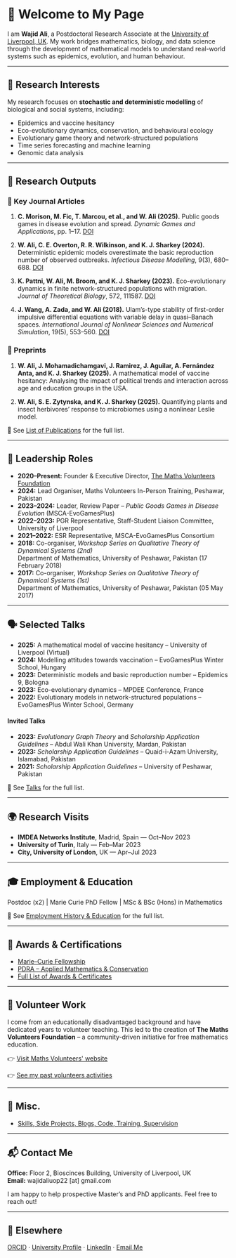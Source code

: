 # 👋 Welcome to My Page

I am **Wajid Ali**, a Postdoctoral Research Associate at the [University of Liverpool, UK](https://www.liv.ac.uk/people/wajid-ali). My work bridges mathematics, biology, and data science through the development of mathematical models to understand real-world systems such as epidemics, evolution, and human behaviour.

---

## 🔬 Research Interests

My research focuses on **stochastic and deterministic modelling** of biological and social systems, including:

- Epidemics and vaccine hesitancy  
- Eco-evolutionary dynamics, conservation, and behavioural ecology  
- Evolutionary game theory and network-structured populations  
- Time series forecasting and machine learning  
- Genomic data analysis  

---

## 📄 Research Outputs

### 🧪 Key Journal Articles

1. **C. Morison, M. Fic, T. Marcou, et al., and W. Ali (2025).** Public goods games in disease evolution and spread. *Dynamic Games and Applications*, pp. 1–17. [DOI](https://doi.org/10.1007/s13235-025-00619-5)

2. **W. Ali, C. E. Overton, R. R. Wilkinson, and K. J. Sharkey (2024).** Deterministic epidemic models overestimate the basic reproduction number of observed outbreaks. *Infectious Disease Modelling*, 9(3), 680–688. [DOI](https://doi.org/10.1016/j.idm.2024.02.007)

3. **K. Pattni, W. Ali, M. Broom, and K. J. Sharkey (2023).** Eco-evolutionary dynamics in finite network-structured populations with migration. *Journal of Theoretical Biology*, 572, 111587. [DOI](https://doi.org/10.1016/j.jtbi.2023.111587)

4. **J. Wang, A. Zada, and W. Ali (2018).** Ulam’s-type stability of first-order impulsive differential equations with variable delay in quasi–Banach spaces. *International Journal of Nonlinear Sciences and Numerical Simulation*, 19(5), 553–560. [DOI](https://doi.org/10.1515/ijnsns-2017-0245)

### 📘 Preprints

1. **W. Ali, J. Mohamadichamgavi, J. Ramirez, J. Aguilar, A. Fernández Anta, and K. J. Sharkey (2025).** A mathematical model of vaccine hesitancy: Analysing the impact of political trends and interaction across age and education groups in the USA.

2. **W. Ali, S. E. Zytynska, and K. J. Sharkey (2025).** Quantifying plants and insect herbivores’ response to microbiomes using a nonlinear Leslie model.

📍 See [List of Publications](publications.md) for the full list.

---

## 🧠 Leadership Roles

- **2020–Present:** Founder & Executive Director, [The Maths Volunteers Foundation](https://www.mathsvolunteers.com)  
- **2024:** Lead Organiser, Maths Volunteers In-Person Training, Peshawar, Pakistan  
- **2023–2024:** Leader, Review Paper – *Public Goods Games in Disease Evolution* (MSCA-EvoGamesPlus)  
- **2022–2023:** PGR Representative, Staff-Student Liaison Committee, University of Liverpool  
- **2021–2022:** ESR Representative, MSCA-EvoGamesPlus Consortium  
- **2018:** Co-organiser, *Workshop Series on Qualitative Theory of Dynamical Systems (2nd)*  
  Department of Mathematics, University of Peshawar, Pakistan (17 February 2018)  
- **2017:** Co-organiser, *Workshop Series on Qualitative Theory of Dynamical Systems (1st)*  
  Department of Mathematics, University of Peshawar, Pakistan (05 May 2017)

---

## 🗣️ Selected Talks

- **2025:** A mathematical model of vaccine hesitancy – University of Liverpool (Virtual)  
- **2024:** Modelling attitudes towards vaccination – EvoGamesPlus Winter School, Hungary  
- **2023:** Deterministic models and basic reproduction number – Epidemics 9, Bologna  
- **2023:** Eco-evolutionary dynamics – MPDEE Conference, France  
- **2022:** Evolutionary models in network-structured populations – EvoGamesPlus Winter School, Germany  

#### Invited Talks

- **2023:** *Evolutionary Graph Theory* and *Scholarship Application Guidelines* – Abdul Wali Khan University, Mardan, Pakistan  
- **2023:** *Scholarship Application Guidelines* – Quaid-i-Azam University, Islamabad, Pakistan  
- **2021:** *Scholarship Application Guidelines* – University of Peshawar, Pakistan  

📍 See [Talks](talks.md) for the full list.

---

## 🌍 Research Visits

- **IMDEA Networks Institute**, Madrid, Spain — Oct–Nov 2023  
- **University of Turin**, Italy — Feb–Mar 2023  
- **City, University of London**, UK — Apr–Jul 2023  

---

## 🎓 Employment & Education

Postdoc (x2) | Marie Curie PhD Fellow | MSc & BSc (Hons) in Mathematics  

📍 See [Employment History & Education](employment_education.md) for the full list.

---

## 🏅 Awards & Certifications

- [Marie–Curie Fellowship](awards_certificates.md)  
- [PDRA – Applied Mathematics & Conservation](awards_certificates.md)  
- [Full List of Awards & Certificates](awards_certificates.md)

---

## 🤝 Volunteer Work

I come from an educationally disadvantaged background and have dedicated years to volunteer teaching. This led to the creation of **The Maths Volunteers Foundation** – a community-driven initiative for free mathematics education. 

👉 [Visit Maths Volunteers' website](https://www.mathsvolunteers.com)

👉 [See my past volunteers activities](https://www.mathsvolunteers.com/our-team/wajid-ali)

---

## 📌 Misc.

- [Skills, Side Projects, Blogs, Code, Training, Supervision](misc.md)

---

## 📬 Contact Me

**Office:** Floor 2, Bioscinces Building, University of Liverpool, UK  
**Email:** wajidaliuop22 [at] gmail.com  

I am happy to help prospective Master’s and PhD applicants. Feel free to reach out!

---

## 🔗 Elsewhere

[ORCID](https://orcid.org/0000-0001-5533-1315) · [University Profile](https://www.liverpool.ac.uk/people/wajid-ali) · [LinkedIn](https://www.linkedin.com/in/wajidaliuop22/) · [Email Me](mailto:wajidaliuop22@gmail.com)
